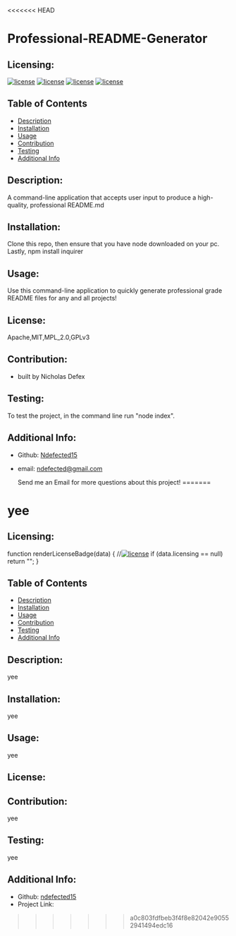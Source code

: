 <<<<<<< HEAD
# Professional-README-Generator

## Licensing:

[![license](https://img.shields.io/badge/license-Apache-blue)](https://shields.io) [![license](https://img.shields.io/badge/license-MIT-blue)](https://shields.io) [![license](https://img.shields.io/badge/license-MPL_2.0-blue)](https://shields.io) [![license](https://img.shields.io/badge/license-GPLv3-blue)](https://shields.io)

## Table of Contents

- [Description](#description)
- [Installation](#installation)
- [Usage](#usage)
- [Contribution](#contribution)
- [Testing](#testing)
- [Additional Info](#additional-info)

## Description:

A command-line application that accepts user input to produce a high-quality, professional README.md

## Installation:

Clone this repo, then ensure that you have node downloaded on your pc. Lastly, npm install inquirer

## Usage:

Use this command-line application to quickly generate professional grade README files for any and all projects!

## License:

Apache,MIT,MPL_2.0,GPLv3

## Contribution:

- built by Nicholas Defex

## Testing:

To test the project, in the command line run "node index".

## Additional Info:

- Github: [Ndefected15](https://github.com/Ndefected15)
- email: ndefected@gmail.com

  Send me an Email for more questions about this project!
=======
# yee

  ## Licensing:
   
  function renderLicenseBadge(data) {
  //[![license](https://img.shields.io/badge/license-${data.licensing}-blue)](https://shields.io)
  if (data.licensing == null) return "";
}

  
  
  ## Table of Contents 
  - [Description](#description)
  - [Installation](#installation)
  - [Usage](#usage)
  - [Contribution](#contribution)
  - [Testing](#testing)
  - [Additional Info](#additional-info)
  
  ## Description:
  yee
  
  ## Installation:
  yee
  
  ## Usage:
  yee
  
  ## License:
  
  
  ## Contribution:
  yee
  
  ## Testing:
  yee
  
  ## Additional Info:
  - Github: [ndefected15](https://github.com/ndefected15)
  - Project Link: 
  
  
  
>>>>>>> a0c803fdfbeb3f4f8e82042e90552941494edc16
